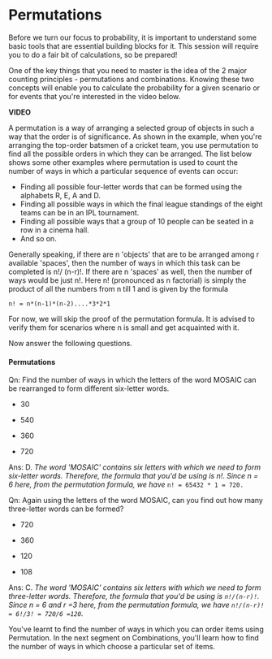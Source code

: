 # Permutations

Before we turn our focus to probability, it is important to understand some basic tools that are essential building blocks for it. This session will require you to do a fair bit of calculations, so be prepared!

One of the key things that you need to master is the idea of the 2 major counting principles - permutations and combinations. Knowing these two concepts will enable you to calculate the probability for a given scenario or for events that you're interested in the video below.

**VIDEO**

A permutation is a way of arranging a selected group of objects in such a way that the order is of significance. As shown in the example, when you're arranging the top-order batsmen of a cricket team, you use permutation to find all the possible orders in which they can be arranged. The list below shows some other examples where permutation is used to count the number of ways in which a particular sequence of events can occur:

- Finding all possible four-letter words that can be formed using the alphabets R, E, A and D.
- Finding all possible ways in which the final league standings of the eight teams can be in an IPL tournament.
- Finding all possible ways that a group of 10 people can be seated in a row in a cinema hall.
- And so on.

Generally speaking, if there are n 'objects' that are to be arranged among r available 'spaces', then the number of ways in which this task can be completed is n!/ (n-r)!. If there are n 'spaces' as well, then the number of ways would be just n!.  Here n! (pronounced as n factorial) is simply the product of all the numbers from n till 1 and is given by the formula 

    n! = n*(n-1)*(n-2)....*3*2*1

For now, we will skip the proof of the permutation formula. It is advised to verify them for scenarios where n is small and get acquainted with it.

Now answer the following questions.

#### Permutations

Qn: Find the number of ways in which the letters of the word MOSAIC can be rearranged to form different six-letter words.

- 30

- 540

- 360

- 720

Ans: D. *The word 'MOSAIC' contains six letters with which we need to form six-letter words. Therefore, the formula that you'd be using is n!. Since n = 6 here, from the permutation formula, we have* `n! = 65432 * 1 = 720.`

Qn: Again using the letters of the word MOSAIC, can you find out how many three-letter words can be formed?

- 720

- 360

- 120

- 108

Ans: C. *The word 'MOSAIC' contains six letters with which we need to form three-letter words. Therefore, the formula that you'd be using is `n!/(n-r)!`. Since n = 6 and r =3 here, from the permutation formula, we have `n!/(n-r)! = 6!/3! = 720/6 =120`.*

You've learnt to find the number of ways in which you can order items using Permutation. In the next segment on Combinations, you'll learn how to find the number of ways in which choose a particular set of items.  